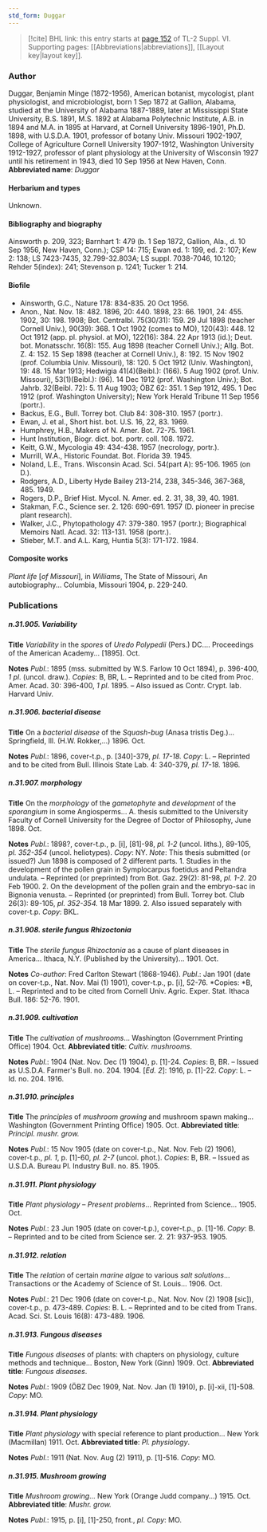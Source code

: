 ```yaml
---
std_form: Duggar
---
```


> [!cite] BHL link: this entry starts at [page 152](https://www.biodiversitylibrary.org/page/33260140) of TL-2 Suppl. VI.
> Supporting pages: [[Abbreviations|abbreviations]], [[Layout key|layout key]].

### Author

Duggar, Benjamin Minge (1872-1956), American botanist, mycologist, plant physiologist, and microbiologist, born 1 Sep 1872 at Gallion, Alabama, studied at the University of Alabama 1887-1889, later at Mississippi State University, B.S. 1891, M.S. 1892 at Alabama Polytechnic Institute, A.B. in 1894 and M.A. in 1895 at Harvard, at Cornell University 1896-1901, Ph.D. 1898, with U.S.D.A. 1901, professor of botany Univ. Missouri 1902-1907, College of Agriculture Cornell University 1907-1912, Washington University 1912-1927, professor of plant physiology at the University of Wisconsin 1927 until his retirement in 1943, died 10 Sep 1956 at New Haven, Conn. 
**Abbreviated name**: *Duggar*

#### Herbarium and types

Unknown.

#### Bibliography and biography

Ainsworth p. 209, 323; Barnhart 1: 479 (b. 1 Sep 1872, Gallion, Ala., d. 10 Sep 1956, New Haven, Conn.); CSP 14: 715; Ewan ed. 1: 199, ed. 2: 107; Kew 2: 138; LS 7423-7435, 32.799-32.803A; LS suppl. 7038-7046, 10.120; Rehder 5(index): 241; Stevenson p. 1241; Tucker 1: 214.

#### Biofile

- Ainsworth, G.C., Nature 178: 834-835. 20 Oct 1956.
- Anon., Nat. Nov. 18: 482. 1896, 20: 440. 1898, 23: 66. 1901, 24: 455. 1902, 30: 198. 1908; Bot. Centralbl. 75(30/31): 159. 29 Jul 1898 (teacher Cornell Univ.), 90(39): 368. 1 Oct 1902 (comes to MO), 120(43): 448. 12 Oct 1912 (app. pl. physiol. at MO), 122(16): 384. 22 Apr 1913 (id.); Deut. bot. Monatsschr. 16(8): 155. Aug 1898 (teacher Cornell Univ.); Allg. Bot. Z. 4: 152. 15 Sep 1898 (teacher at Cornell Univ.), 8: 192. 15 Nov 1902 (prof. Columbia Univ. Missouri), 18: 120. 5 Oct 1912 (Univ. Washington), 19: 48. 15 Mar 1913; Hedwigia 41(4)(Beibl.): (166). 5 Aug 1902 (prof. Univ. Missouri), 53(1)(Beibl.): (96). 14 Dec 1912 (prof. Washington Univ.); Bot. Jahrb. 32(Beibl. 72): 5. 11 Aug 1903; ÖBZ 62: 351. 1 Sep 1912, 495. 1 Dec 1912 (prof. Washington University); New York Herald Tribune 11 Sep 1956 (portr.).
- Backus, E.G., Bull. Torrey bot. Club 84: 308-310. 1957 (portr.).
- Ewan, J. et al., Short hist. bot. U.S. 16, 22, 83. 1969.
- Humphrey, H.B., Makers of N. Amer. Bot. 72-75. 1961.
- Hunt Institution, Biogr. dict. bot. portr. coll. 108. 1972.
- Keitt, G.W., Mycologia 49: 434-438. 1957 (necrology, portr.).
- Murrill, W.A., Historic Foundat. Bot. Florida 39. 1945.
- Noland, L.E., Trans. Wisconsin Acad. Sci. 54(part A): 95-106. 1965 (on D.).
- Rodgers, A.D., Liberty Hyde Bailey 213-214, 238, 345-346, 367-368, 485. 1949.
- Rogers, D.P., Brief Hist. Mycol. N. Amer. ed. 2. 31, 38, 39, 40. 1981.
- Stakman, F.C., Science ser. 2. 126: 690-691. 1957 (D. pioneer in precise plant research).
- Walker, J.C., Phytopathology 47: 379-380. 1957 (portr.); Biographical Memoirs Natl. Acad. 32: 113-131. 1958 (portr.).
- Stieber, M.T. and A.L. Karg, Huntia 5(3): 171-172. 1984.

#### Composite works

*Plant life* \[*of Missouri*\], in *Williams*, The State of Missouri, An autobiography... Columbia, Missouri 1904, p. 229-240.

### Publications

##### n.31.905. Variability

**Title**
*Variability* in the *spores* of *Uredo Polypedii* (Pers.) DC.... Proceedings of the American Academy... \[1895\]. Oct.

**Notes**
*Publ*.: 1895 (mss. submitted by W.S. Farlow 10 Oct 1894), p. 396-400, *1 pl*. (uncol. draw.).
*Copies*: B, BR, L. – Reprinted and to be cited from Proc. Amer. Acad. 30: 396-400, *1 pl*. 1895. – Also issued as Contr. Crypt. lab. Harvard Univ.

##### n.31.906. bacterial disease

**Title**
On a *bacterial disease* of the *Squash-bug* (Anasa tristis Deg.)... Springfield, Ill. (H.W. Rokker,...) 1896. Oct.

**Notes**
*Publ*.: 1896, cover-t.p., p. \[340\]-379, *pl. 17-18. Copy*: L. – Reprinted and to be cited from Bull. Illinois State Lab. 4: 340-379, *pl. 17-18.* 1896.

##### n.31.907. morphology

**Title**
On the *morphology* of the *gametophyte* and *development* of the *sporangium* in some Angiosperms... A. thesis submitted to the University Faculty of Cornell University for the Degree of Doctor of Philosophy, June 1898. Oct.

**Notes**
*Publ*.: 1898?, cover-t.p., p. \[i\], \[81\]-98, *pl. 1-2* (uncol. liths.), 89-105, *pl. 352-354* (uncol. heliotypes). *Copy*: NY.
*Note*: This thesis submitted (or issued?) Jun 1898 is composed of 2 different parts. 1. Studies in the development of the pollen grain in Symplocarpus foetidus and Peltandra undulata. – Reprinted (or preprinted) from Bot. Gaz. 29(2): 81-98, *pl. 1-2.* 20 Feb 1900. 2. On the development of the pollen grain and the embryo-sac in Bignonia venusta. – Reprinted (or preprinted) from Bull. Torrey bot. Club 26(3): 89-105, *pl. 352-354.* 18 Mar 1899.
2. Also issued separately with cover-t.p. *Copy*: BKL.

##### n.31.908. sterile fungus Rhizoctonia

**Title**
The *sterile fungus Rhizoctonia* as a cause of plant diseases in America... Ithaca, N.Y. (Published by the University)... 1901. Oct.

**Notes**
*Co-author*: Fred Carlton Stewart (1868-1946).
*Publ*.: Jan 1901 (date on cover-t.p., Nat. Nov. Mai (1) 1901), cover-t.p., p. \[i\], 52-76. *Copies: *B, L. – Reprinted and to be cited from Cornell Univ. Agric. Exper. Stat. Ithaca Bull. 186: 52-76. 1901.

##### n.31.909. cultivation

**Title**
The *cultivation* of *mushrooms*... Washington (Government Printing Office) 1904. Oct.
**Abbreviated title**: *Cultiv. mushrooms*.

**Notes**
*Publ*.: 1904 (Nat. Nov. Dec (1) 1904), p. \[1\]-24. *Copies*: B, BR. – Issued as U.S.D.A. Farmer's Bull. no. 204. 1904.
\[*Ed. 2*\]: 1916, p. \[1\]-22. *Copy*: L. – Id. no. 204. 1916.

##### n.31.910. principles

**Title**
The *principles* of *mushroom growing* and mushroom spawn making... Washington (Government Printing Office) 1905. Oct.
**Abbreviated title**: *Principl. mushr. grow.*

**Notes**
*Publ*.: 15 Nov 1905 (date on cover-t.p., Nat. Nov. Feb (2) 1906), cover-t.p., *pl. 1*, p. \[1\]-60, *pl. 2-7* (uncol. phot.). *Copies*: B, BR. – Issued as U.S.D.A. Bureau Pl. Industry Bull. no. 85. 1905.

##### n.31.911. Plant physiology

**Title**
*Plant physiology* – *Present problems*... Reprinted from Science... 1905. Oct.

**Notes**
*Publ*.: 23 Jun 1905 (date on cover-t.p.), cover-t.p., p. \[1\]-16. *Copy*: B. – Reprinted and to be cited from Science ser. 2. 21: 937-953. 1905.

##### n.31.912. relation

**Title**
The *relation* of certain *marine algae* to various *salt solutions*... Transactions or the Academy of Science of St. Louis... 1906. Oct.

**Notes**
*Publ*.: 21 Dec 1906 (date on cover-t.p., Nat. Nov. Nov (2) 1908 \[sic\]), cover-t.p., p. 473-489.
*Copies*: B. L. – Reprinted and to be cited from Trans. Acad. Sci. St. Louis 16(8): 473-489. 1906.

##### n.31.913. Fungous diseases

**Title**
*Fungous diseases* of plants: with chapters on physiology, culture methods and technique... Boston, New York (Ginn) 1909. Oct.
**Abbreviated title**: *Fungous diseases*.

**Notes**
*Publ*.: 1909 (ÖBZ Dec 1909, Nat. Nov. Jan (1) 1910), p. \[i\]-xii, \[1\]-508. *Copy*: MO.

##### n.31.914. Plant physiology

**Title**
*Plant physiology* with special reference to plant production... New York (Macmillan) 1911. Oct.
**Abbreviated title**: *Pl. physiology*.

**Notes**
*Publ*.: 1911 (Nat. Nov. Aug (2) 1911), p. \[1\]-516. *Copy*: MO.

##### n.31.915. Mushroom growing

**Title**
*Mushroom growing*... New York (Orange Judd company...) 1915. Oct.
**Abbreviated title**: *Mushr. grow.*

**Notes**
*Publ*.: 1915, p. \[i\], \[1\]-250, front., *pl*. *Copy*: MO.

